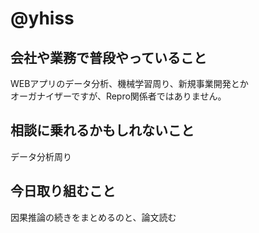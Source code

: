 # @yhiss

## 会社や業務で普段やっていること
WEBアプリのデータ分析、機械学習周り、新規事業開発とか  
オーガナイザーですが、Repro関係者ではありません。

## 相談に乗れるかもしれないこと
データ分析周り

## 今日取り組むこと
因果推論の続きをまとめるのと、論文読む
